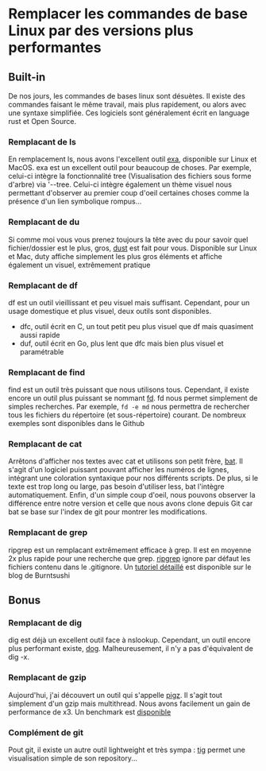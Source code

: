 # Remplacer les commandes de base Linux par des versions plus performantes

## Built-in

De nos jours, les commandes de bases linux sont désuètes. Il existe des
commandes faisant le même travail, mais plus rapidement, ou alors avec
une syntaxe simplifiée. Ces logiciels sont généralement écrit en
language rust et Open Source.

### Remplacant de ls

En remplacement ls, nous avons l'excellent outil
[exa](https://the.exa.website/), disponible sur Linux et MacOS. exa est
un excellent outil pour beaucoup de choses. Par exemple, celui-ci
intègre la fonctionnalité tree (Visualisation des fichiers sous forme
d'arbre) via '--tree. Celui-ci intègre également un thème visuel nous
permettant d'observer au premier coup d'oeil certaines choses comme la
présence d'un lien symbolique rompus...

### Remplacant de du

Si comme moi vous vous prenez toujours la tête avec du pour savoir quel
fichier/dossier est le plus, gros,
[dust](https://github.com/bootandy/dust) est fait pour vous. Disponible
sur Linux et Mac, duty affiche simplement les plus gros éléments et
affiche également un visuel, extrêmement pratique

### Remplacant de df

df est un outil vieillissant et peu visuel mais suffisant. Cependant,
pour un usage domestique et plus visuel, deux outils sont disponibles.

  * dfc, outil écrit en C, un tout petit peu plus visuel que df mais
    quasiment aussi rapide
  * duf, outil écrit en Go, plus lent que dfc mais bien plus visuel et
    paramétrable

### Remplacant de find

find est un outil très puissant que nous utilisons tous. Cependant, il
existe encore un outil plus puissant se nommant
[fd](https://github.com/sharkdp/fd). fd nous permet simplement de
simples recherches. Par exemple, `fd -e md` nous permettra
de rechercher tous les fichiers du répertoire (et sous-répertoire)
courant. De nombreux exemples sont disponibles dans le Github

### Remplacant de cat

Arrêtons d'afficher nos textes avec cat et utilisons son petit frère,
[bat](https://github.com/sharkdp/bat). Il s'agit d'un logiciel
puissant pouvant afficher les numéros de lignes, intégrant une
coloration syntaxique pour nos différents scripts. De plus, si le texte
est trop long ou large, pas besoin d'utiliser less, bat l'intègre
automatiquement. Enfin, d'un simple coup d'oeil, nous pouvons observer
la différence entre notre version et celle que nous avons clone depuis
Git car bat se base sur l'index de git pour montrer les modifications.

### Remplacant de grep

ripgrep est un remplacant extrêmement efficace à grep. Il est en moyenne
2x plus rapide pour une recherche que grep.
[ripgrep](https://github.com/BurntSushi/ripgrep) ignore par défaut les
fichiers contenu dans le .gitignore. Un [tutoriel
détaillé](https://blog.burntsushi.net/ripgrep/) est disponible sur le
blog de Burntsushi

## Bonus

### Remplacant de dig

dig est déjà un excellent outil face à nslookup. Cependant, un outil
encore plus performant existe, [dog](https://github.com/ogham/dog/).
Malheureusement, il n'y a pas d'équivalent de dig -x.

### Remplacant de gzip

Aujourd'hui, j'ai découvert un outil qui s'appelle
[pigz](https://zlib.net/pigz/). Il s'agit tout simplement d'un gzip
mais multithread. Nous avons facilement un gain de performance de x3. Un
benchmark est [disponible](https://rachaellappan.github.io/pigz/)

### Complément de git

Pout git, il existe un autre outil lightweight et très sympa :
[tig](https://github.com/jonas/tig) permet une visualisation simple de
son repository...

